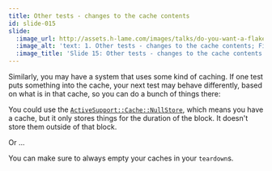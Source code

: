 ```yaml
---
title: Other tests - changes to the cache contents
id: slide-015
slide:
  :image_url: http://assets.h-lame.com/images/talks/do-you-want-a-flake-with-that/slides/015.png
  :image_alt: 'text: 1. Other tests - changes to the cache contents; Fixed with: Using ActiveSupport::Cache::NullStore; cleaning the cache in teardown'
  :image_title: 'Slide 15: Other tests - changes to the cache contents'
---
```

Similarly, you may have a system that uses some kind of caching.  If one test puts something into the cache, your next test may behave differently, based on what is in that cache, so you can do a bunch of things there:

You could use the [`ActiveSupport::Cache::NullStore`](https://api.rubyonrails.org/v7.1.3/classes/ActiveSupport/Cache/NullStore.html), which means you have a cache, but it only stores things for the duration of the block. It doesn't store them outside of that block.

Or ...

You can make sure to always empty your caches in your `teardown`s.
